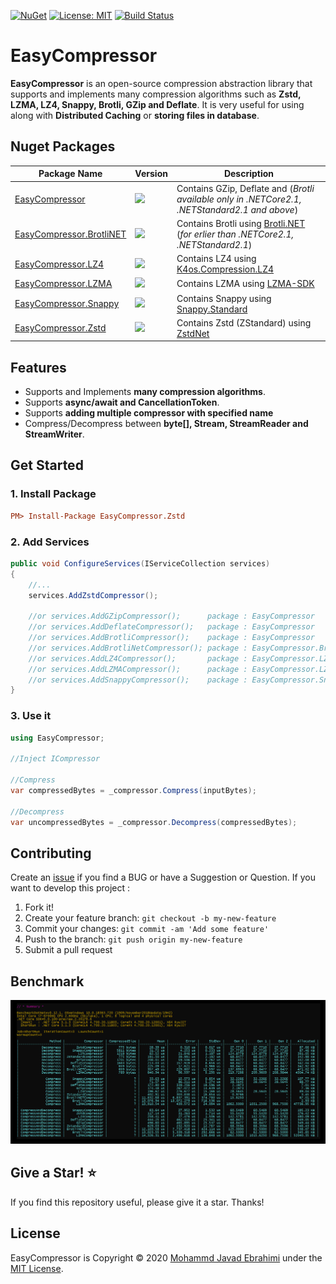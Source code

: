 [![NuGet](https://img.shields.io/nuget/v/EasyCompressor.svg)](https://www.nuget.org/packages/EasyCompressor)
[![License: MIT](https://img.shields.io/badge/License-MIT-brightgreen.svg)](https://opensource.org/licenses/MIT)
[![Build Status](https://github.com/mjebrahimi/EasyCompressor/workflows/.NET%20Core/badge.svg)](https://github.com/mjebrahimi/EasyCompressor)

# EasyCompressor

**EasyCompressor** is an open-source compression abstraction library that supports and implements many compression algorithms such as **Zstd, LZMA, LZ4, Snappy, Brotli, GZip and Deflate**. It is very useful for using along with **Distributed Caching** or **storing files in database**.

## Nuget Packages

| Package Name |  Version  |  Description
| ------------ |  -------  |  -----------
| [EasyCompressor](https://www.nuget.org/packages/EasyCompressor/) | ![](https://img.shields.io/nuget/v/EasyCompressor.svg) | Contains GZip, Deflate and (*Brotli available only in .NETCore2.1, .NETStandard2.1 and above*)
| [EasyCompressor.BrotliNET](https://www.nuget.org/packages/EasyCompressor.BrotliNET/) | ![](https://img.shields.io/nuget/v/EasyCompressor.BrotliNET.svg) | Contains Brotli using [Brotli.NET](https://www.nuget.org/packages/Brotli.NET/) (*for erlier than .NETCore2.1, .NETStandard2.1*)
| [EasyCompressor.LZ4](https://www.nuget.org/packages/EasyCompressor.LZ4/) | ![](https://img.shields.io/nuget/v/EasyCompressor.LZ4.svg) | Contains LZ4 using [K4os.Compression.LZ4](https://www.nuget.org/packages/K4os.Compression.LZ4/)
| [EasyCompressor.LZMA](https://www.nuget.org/packages/EasyCompressor.LZMA/) | ![](https://img.shields.io/nuget/v/EasyCompressor.LZMA.svg) | Contains LZMA using [LZMA-SDK](https://www.nuget.org/packages/LZMA-SDK/)
| [EasyCompressor.Snappy](https://www.nuget.org/packages/EasyCompressor.Snappy/) | ![](https://img.shields.io/nuget/v/EasyCompressor.Snappy.svg) | Contains Snappy using [Snappy.Standard](https://www.nuget.org/packages/Snappy.Standard/)
| [EasyCompressor.Zstd](https://www.nuget.org/packages/EasyCompressor.Zstd/) | ![](https://img.shields.io/nuget/v/EasyCompressor.Zstd.svg) | Contains Zstd (ZStandard) using [ZstdNet](https://www.nuget.org/packages/ZstdNet/)

## Features

- Supports and Implements **many compression algorithms**.
- Supports **async/await and CancellationToken**.
- Supports **adding multiple compressor with specified name**
- Compress/Decompress between **byte[], Stream, StreamReader and StreamWriter**.

## Get Started

### 1. Install Package

```ini
PM> Install-Package EasyCompressor.Zstd
```

### 2. Add Services

```csharp
public void ConfigureServices(IServiceCollection services)
{
    //...
    services.AddZstdCompressor();

    //or services.AddGZipCompressor();      package : EasyCompressor
    //or services.AddDeflateCompressor();   package : EasyCompressor
    //or services.AddBrotliCompressor();    package : EasyCompressor
    //or services.AddBrotliNetCompressor(); package : EasyCompressor.BrotliNET
    //or services.AddLZ4Compressor();       package : EasyCompressor.LZ4
    //or services.AddLZMACompressor();      package : EasyCompressor.LZMA
    //or services.AddSnappyCompressor();    package : EasyCompressor.Snappy
}
```

### 3. Use it

```csharp
using EasyCompressor;

//Inject ICompressor

//Compress
var compressedBytes = _compressor.Compress(inputBytes);

//Decompress
var uncompressedBytes = _compressor.Decompress(compressedBytes);
```
## Contributing

Create an [issue](https://github.com/mjebrahimi/EasyCompressor/issues/new) if you find a BUG or have a Suggestion or Question. If you want to develop this project :

1. Fork it!
2. Create your feature branch: `git checkout -b my-new-feature`
3. Commit your changes: `git commit -am 'Add some feature'`
4. Push to the branch: `git push origin my-new-feature`
5. Submit a pull request

## Benchmark

![](Benchmark.png)

## Give a Star! ⭐️
If you find this repository useful, please give it a star. Thanks!


## License

EasyCompressor is Copyright © 2020 [Mohammd Javad Ebrahimi](https://github.com/mjebrahimi) under the [MIT License](https://github.com/mjebrahimi/EasyCompressor/LICENSE).
